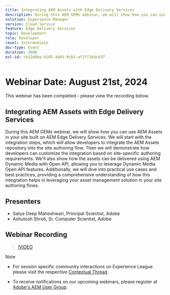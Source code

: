 ```yaml
---
title: Integrating AEM Assets with Edge Delivery Services
description: During this AEM GEMs webinar, we will show how you can use AEM Assets in your site built on AEM Edge Delivery Services.  We will start with the integration steps, which will allow developers to integrate the AEM Assets repository into the site authoring flow. Then we will demonstrate how developers can customize the integration based on site-specific authoring requirements. We'll also show how the assets can be delivered using AEM Dynamic Media with Open API, allowing you to leverage Dynamic Media Open API features. Additionally, we will dive into practical use cases and best practices, providing a comprehensive understanding of how this integration helps in leveraging your asset management solution in your site authoring flows.
solution: Experience Manager
version: Cloud Service
feature: Edge Delivery Services
topic: Development
role: Developer
level: Intermediate
doc-type: Event
duration: 3600
exl-id: cb32ddba-b105-4a85-9cb1-af2ff16dc037
---
```

# Webinar Date: August 21st, 2024

This webinar has been completed - please view the recording below.

## Integrating AEM Assets with Edge Delivery Services

During this AEM GEMs webinar, we will show how you can use AEM Assets in your site built on AEM Edge Delivery Services.  We will start with the integration steps, which will allow developers to integrate the AEM Assets repository into the site authoring flow. Then we will demonstrate how developers can customize the integration based on site-specific authoring requirements. We'll also show how the assets can be delivered using AEM Dynamic Media with Open API, allowing you to leverage Dynamic Media Open API features. Additionally, we will dive into practical use cases and best practices, providing a comprehensive understanding of how this integration helps in leveraging your asset management solution in your site authoring flows.

## Presenters

* Satya Deep Maheshwari, Principal Scientist, Adobe
* Ashutosh Shroti, Sr. Computer Scientist, Adobe

## Webinar Recording

>[!VIDEO](https://video.tv.adobe.com/v/3433046/)

>[!NOTE]
>
>* For session specific community interactions on Experience League please visit the respective [Contextual Thread](https://adobe.ly/3LSCVfX). 
>
>* To receive notifications on our upcoming webinars, please register at [Adobe's AEM User Group](https://aem-augs.adobe.com/).
